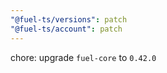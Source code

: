 ```yaml
---
"@fuel-ts/versions": patch
"@fuel-ts/account": patch
---
```


chore: upgrade `fuel-core` to `0.42.0`

